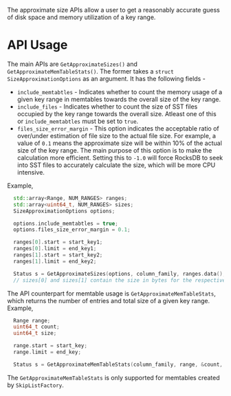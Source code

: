 The approximate size APIs allow a user to get a reasonably accurate guess of disk space and memory utilization of a key range.

# API Usage

The main APIs are ```GetApproximateSizes()``` and ```GetApproximateMemTableStats()```. The former takes a ```struct SizeApproximationOptions``` as an argument. It has the following fields -
* ```include_memtabtles``` - Indicates whether to count the memory usage of a given key range in memtables towards the overall size of the key range.
* ```include_files``` - Indicates whether to count the size of SST files occupied by the key range towards the overall size. Atleast one of this or ```include_memtabtles``` must be set to ```true```.
* ```files_size_error_margin``` - This option indicates the acceptable ratio of over/under estimation of file size to the actual file size. For example, a value of ```0.1``` means the approximate size will be within 10% of the actual size of the key range. The main purpose of this option is to make the calculation more efficient. Setting this to ```-1.0``` will force RocksDB to seek into SST files to accurately calculate the size, which will be more CPU intensive.

Example,
```cpp
  std::array<Range, NUM_RANGES> ranges;
  std::array<uint64_t, NUM_RANGES> sizes;
  SizeApproximationOptions options;

  options.include_memtabtles = true;
  options.files_size_error_margin = 0.1;

  ranges[0].start = start_key1;
  ranges[0].limit = end_key1;
  ranges[1].start = start_key2;
  ranges[1].limit = end_key2;

  Status s = GetApproximateSizes(options, column_family, ranges.data(), NUM_RANGES, sizes.data());
  // sizes[0] and sizes[1] contain the size in bytes for the respective ranges
```

The API counterpart for memtable usage is ```GetApproximateMemTableStats```, which returns the number of entries and total size of a given key range. Example,

```cpp
  Range range;
  uint64_t count;
  uint64_t size;

  range.start = start_key;
  range.limit = end_key;

  Status s = GetApproximateMemTableStats(column_family, range, &count, &size);
```

The ```GetApproximateMemTableStats``` is only supported for memtables created by ```SkipListFactory```.